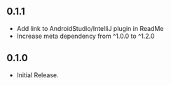 ## 0.1.1

- Add link to AndroidStudio/IntelliJ plugin in ReadMe
- Increase meta dependency from ^1.0.0 to ^1.2.0

## 0.1.0

- Initial Release.
